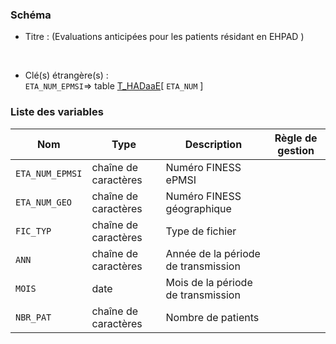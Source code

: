 ### Schéma


- Titre :  (Evaluations anticipées pour les patients résidant en EHPAD )
<br />



- Clé(s) étrangère(s) : <br />
`ETA_NUM_EPMSI`=> table [T_HADaaE](/tables/T_HADaaE)[ `ETA_NUM` ]<br />

 
### Liste des variables

Nom | Type | Description | Règle de gestion
-|-|-|-
`ETA_NUM_EPMSI`| chaîne de caractères |Numéro FINESS ePMSI||
`ETA_NUM_GEO`| chaîne de caractères |Numéro FINESS géographique||
`FIC_TYP`| chaîne de caractères |Type de fichier||
`ANN`| chaîne de caractères |Année de la période de transmission||
`MOIS`| date |Mois de la période de transmission||
`NBR_PAT`| chaîne de caractères |Nombre de patients||